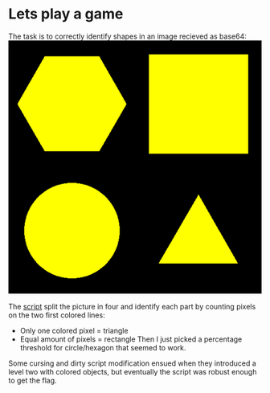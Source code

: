 # Lets play a game
The task is to correctly identify shapes in an image recieved as base64:
![](./sample.png)

The [script](./solve.py) split the picture in four and identify each part by counting pixels on the two first colored lines:
* Only one colored pixel = triangle
* Equal amount of pixels = rectangle
Then I just picked a percentage threshold for circle/hexagon that seemed to work.

Some cursing and dirty script modification ensued when they introduced a level two with colored objects, but eventually the script was robust enough to get the flag.
